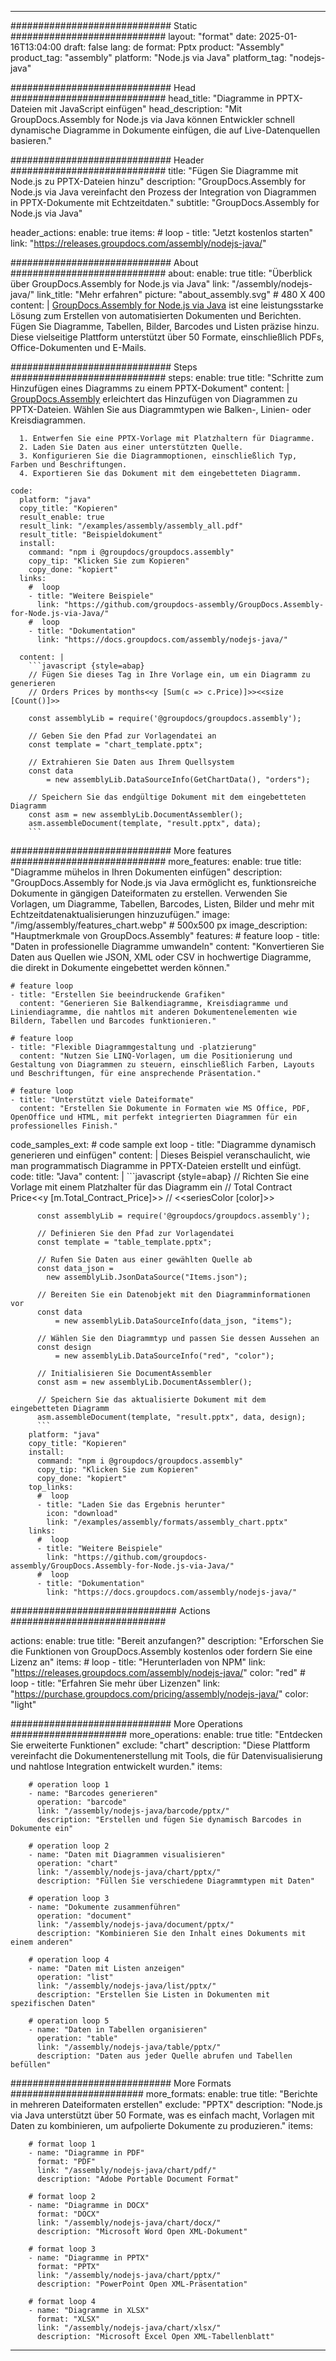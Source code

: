 



---
############################# Static ############################
layout: "format"
date:  2025-01-16T13:04:00
draft: false
lang: de
format: Pptx
product: "Assembly"
product_tag: "assembly"
platform: "Node.js via Java"
platform_tag: "nodejs-java"

############################# Head ############################
head_title: "Diagramme in PPTX-Dateien mit JavaScript einfügen"
head_description: "Mit GroupDocs.Assembly for Node.js via Java können Entwickler schnell dynamische Diagramme in Dokumente einfügen, die auf Live-Datenquellen basieren."

############################# Header ############################
title: "Fügen Sie Diagramme mit Node.js zu PPTX-Dateien hinzu" 
description: "GroupDocs.Assembly for Node.js via Java vereinfacht den Prozess der Integration von Diagrammen in PPTX-Dokumente mit Echtzeitdaten."
subtitle: "GroupDocs.Assembly for Node.js via Java" 

header_actions:
  enable: true
  items:
    #  loop
    - title: "Jetzt kostenlos starten"
      link: "https://releases.groupdocs.com/assembly/nodejs-java/"
      
############################# About ############################
about:
    enable: true
    title: "Überblick über GroupDocs.Assembly for Node.js via Java"
    link: "/assembly/nodejs-java/"
    link_title: "Mehr erfahren"
    picture: "about_assembly.svg" # 480 X 400
    content: |
       [GroupDocs.Assembly for Node.js via Java](/assembly/nodejs-java/) ist eine leistungsstarke Lösung zum Erstellen von automatisierten Dokumenten und Berichten. Fügen Sie Diagramme, Tabellen, Bilder, Barcodes und Listen präzise hinzu. Diese vielseitige Plattform unterstützt über 50 Formate, einschließlich PDFs, Office-Dokumenten und E-Mails.

############################# Steps ############################
steps:
    enable: true
    title: "Schritte zum Hinzufügen eines Diagramms zu einem PPTX-Dokument"
    content: |
      [GroupDocs.Assembly](/assembly/nodejs-java/) erleichtert das Hinzufügen von Diagrammen zu PPTX-Dateien. Wählen Sie aus Diagrammtypen wie Balken-, Linien- oder Kreisdiagrammen.
      
      1. Entwerfen Sie eine PPTX-Vorlage mit Platzhaltern für Diagramme.
      2. Laden Sie Daten aus einer unterstützten Quelle.
      3. Konfigurieren Sie die Diagrammoptionen, einschließlich Typ, Farben und Beschriftungen.
      4. Exportieren Sie das Dokument mit dem eingebetteten Diagramm.
   
    code:
      platform: "java"
      copy_title: "Kopieren"
      result_enable: true
      result_link: "/examples/assembly/assembly_all.pdf"
      result_title: "Beispieldokument"
      install:
        command: "npm i @groupdocs/groupdocs.assembly"
        copy_tip: "Klicken Sie zum Kopieren"
        copy_done: "kopiert"
      links:
        #  loop
        - title: "Weitere Beispiele"
          link: "https://github.com/groupdocs-assembly/GroupDocs.Assembly-for-Node.js-via-Java/"
        #  loop
        - title: "Dokumentation"
          link: "https://docs.groupdocs.com/assembly/nodejs-java/"
          
      content: |
        ```javascript {style=abap}
        // Fügen Sie dieses Tag in Ihre Vorlage ein, um ein Diagramm zu generieren
        // Orders Prices by months<<y [Sum(c => c.Price)]>><<size [Count()]>>
    
        const assemblyLib = require('@groupdocs/groupdocs.assembly');

        // Geben Sie den Pfad zur Vorlagendatei an
        const template = "chart_template.pptx";

        // Extrahieren Sie Daten aus Ihrem Quellsystem
        const data 
            = new assemblyLib.DataSourceInfo(GetChartData(), "orders");

        // Speichern Sie das endgültige Dokument mit dem eingebetteten Diagramm
        const asm = new assemblyLib.DocumentAssembler();
        asm.assembleDocument(template, "result.pptx", data);
        ```           

############################# More features ############################
more_features:
  enable: true
  title: "Diagramme mühelos in Ihren Dokumenten einfügen"
  description: "GroupDocs.Assembly for Node.js via Java ermöglicht es, funktionsreiche Dokumente in gängigen Dateiformaten zu erstellen. Verwenden Sie Vorlagen, um Diagramme, Tabellen, Barcodes, Listen, Bilder und mehr mit Echtzeitdatenaktualisierungen hinzuzufügen."
  image: "/img/assembly/features_chart.webp" # 500x500 px
  image_description: "Hauptmerkmale von GroupDocs.Assembly"
  features:
    # feature loop
    - title: "Daten in professionelle Diagramme umwandeln"
      content: "Konvertieren Sie Daten aus Quellen wie JSON, XML oder CSV in hochwertige Diagramme, die direkt in Dokumente eingebettet werden können."

    # feature loop
    - title: "Erstellen Sie beeindruckende Grafiken"
      content: "Generieren Sie Balkendiagramme, Kreisdiagramme und Liniendiagramme, die nahtlos mit anderen Dokumentenelementen wie Bildern, Tabellen und Barcodes funktionieren."

    # feature loop
    - title: "Flexible Diagrammgestaltung und -platzierung"
      content: "Nutzen Sie LINQ-Vorlagen, um die Positionierung und Gestaltung von Diagrammen zu steuern, einschließlich Farben, Layouts und Beschriftungen, für eine ansprechende Präsentation."

    # feature loop
    - title: "Unterstützt viele Dateiformate"
      content: "Erstellen Sie Dokumente in Formaten wie MS Office, PDF, OpenOffice und HTML, mit perfekt integrierten Diagrammen für ein professionelles Finish."
      
  code_samples_ext:
    # code sample ext loop
    - title: "Diagramme dynamisch generieren und einfügen"
      content: |
        Dieses Beispiel veranschaulicht, wie man programmatisch Diagramme in PPTX-Dateien erstellt und einfügt.
      code:
        title: "Java"
        content: |
          ```javascript {style=abap}
          // Richten Sie eine Vorlage mit einem Platzhalter für das Diagramm ein
          // Total Contract Price<<y [m.Total_Contract_Price]>>
          // <<seriesColor [color]>>
          
          const assemblyLib = require('@groupdocs/groupdocs.assembly');

          // Definieren Sie den Pfad zur Vorlagendatei
          const template = "table_template.pptx";

          // Rufen Sie Daten aus einer gewählten Quelle ab
          const data_json = 
            new assemblyLib.JsonDataSource("Items.json");

          // Bereiten Sie ein Datenobjekt mit den Diagramminformationen vor
          const data 
              = new assemblyLib.DataSourceInfo(data_json, "items");

          // Wählen Sie den Diagrammtyp und passen Sie dessen Aussehen an
          const design 
              = new assemblyLib.DataSourceInfo("red", "color");

          // Initialisieren Sie DocumentAssembler
          const asm = new assemblyLib.DocumentAssembler();

          // Speichern Sie das aktualisierte Dokument mit dem eingebetteten Diagramm
          asm.assembleDocument(template, "result.pptx", data, design);
          ```
        platform: "java"
        copy_title: "Kopieren"
        install:
          command: "npm i @groupdocs/groupdocs.assembly"
          copy_tip: "Klicken Sie zum Kopieren"
          copy_done: "kopiert"
        top_links:
          #  loop
          - title: "Laden Sie das Ergebnis herunter"
            icon: "download"
            link: "/examples/assembly/formats/assembly_chart.pptx"
        links:
          #  loop
          - title: "Weitere Beispiele"
            link: "https://github.com/groupdocs-assembly/GroupDocs.Assembly-for-Node.js-via-Java/"
          #  loop
          - title: "Dokumentation"
            link: "https://docs.groupdocs.com/assembly/nodejs-java/"
            

            


############################## Actions ############################

actions:
  enable: true
  title: "Bereit anzufangen?"
  description: "Erforschen Sie die Funktionen von GroupDocs.Assembly kostenlos oder fordern Sie eine Lizenz an"
  items:
    #  loop
    - title: "Herunterladen von NPM"
      link: "https://releases.groupdocs.com/assembly/nodejs-java/"
      color: "red"
        #  loop
    - title: "Erfahren Sie mehr über Lizenzen"
      link: "https://purchase.groupdocs.com/pricing/assembly/nodejs-java/"
      color: "light"


############################# More Operations #####################
more_operations:
    enable: true
    title: "Entdecken Sie erweiterte Funktionen"
    exclude: "chart"
    description: "Diese Plattform vereinfacht die Dokumentenerstellung mit Tools, die für Datenvisualisierung und nahtlose Integration entwickelt wurden."
    items: 
          
        # operation loop 1
        - name: "Barcodes generieren"
          operation: "barcode"
          link: "/assembly/nodejs-java/barcode/pptx/"
          description: "Erstellen und fügen Sie dynamisch Barcodes in Dokumente ein"

        # operation loop 2
        - name: "Daten mit Diagrammen visualisieren"
          operation: "chart"
          link: "/assembly/nodejs-java/chart/pptx/"
          description: "Füllen Sie verschiedene Diagrammtypen mit Daten"

        # operation loop 3
        - name: "Dokumente zusammenführen"
          operation: "document"
          link: "/assembly/nodejs-java/document/pptx/"
          description: "Kombinieren Sie den Inhalt eines Dokuments mit einem anderen"

        # operation loop 4
        - name: "Daten mit Listen anzeigen"
          operation: "list"
          link: "/assembly/nodejs-java/list/pptx/"
          description: "Erstellen Sie Listen in Dokumenten mit spezifischen Daten"

        # operation loop 5
        - name: "Daten in Tabellen organisieren"
          operation: "table"
          link: "/assembly/nodejs-java/table/pptx/"
          description: "Daten aus jeder Quelle abrufen und Tabellen befüllen"
         
          
############################# More Formats ########################
more_formats:
    enable: true
    title: "Berichte in mehreren Dateiformaten erstellen"
    exclude: "PPTX"
    description: "Node.js via Java unterstützt über 50 Formate, was es einfach macht, Vorlagen mit Daten zu kombinieren, um aufpolierte Dokumente zu produzieren."
    items: 
          
        # format loop 1
        - name: "Diagramme in PDF"
          format: "PDF"
          link: "/assembly/nodejs-java/chart/pdf/"
          description: "Adobe Portable Document Format"
          
        # format loop 2
        - name: "Diagramme in DOCX"
          format: "DOCX"
          link: "/assembly/nodejs-java/chart/docx/"
          description: "Microsoft Word Open XML-Dokument"
          
        # format loop 3
        - name: "Diagramme in PPTX"
          format: "PPTX"
          link: "/assembly/nodejs-java/chart/pptx/"
          description: "PowerPoint Open XML-Präsentation"
          
        # format loop 4
        - name: "Diagramme in XLSX"
          format: "XLSX"
          link: "/assembly/nodejs-java/chart/xlsx/"
          description: "Microsoft Excel Open XML-Tabellenblatt"


          

---